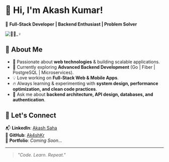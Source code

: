 # 👋 Hi, I'm Akash Kumar!  
🚀 **Full-Stack Developer | Backend Enthusiast | Problem Solver**  

![👷🏻_♀️](https://github.com/user-attachments/assets/7e710a9b-b8ed-4c8d-b3c0-595336b1fecb)

## 🚀 About Me  
- 👀 Passionate about **web technologies** & building scalable applications.  
- 🌱 Currently exploring **Advanced Backend Development** (Go | Fiber | PostgreSQL | Microservices).  
- 💡 Love working on **Full-Stack Web & Mobile Apps**.  
- 🔥 Always learning & experimenting with **system design, performance optimization, and clean code practices**.  
- 💬 Ask me about **backend architecture, API design, databases, and authentication**.  

## 💼 Let's Connect  
📬 **LinkedIn**: [Akash Saha](https://www.linkedin.com/in/akash-saha-cod/)  
🔗 **GitHub**: [Ak4shKr](https://github.com/Ak4shKr)  
📝 **Portfolio**: _Coming Soon..._  

---

> _"Code. Learn. Repeat."_  
